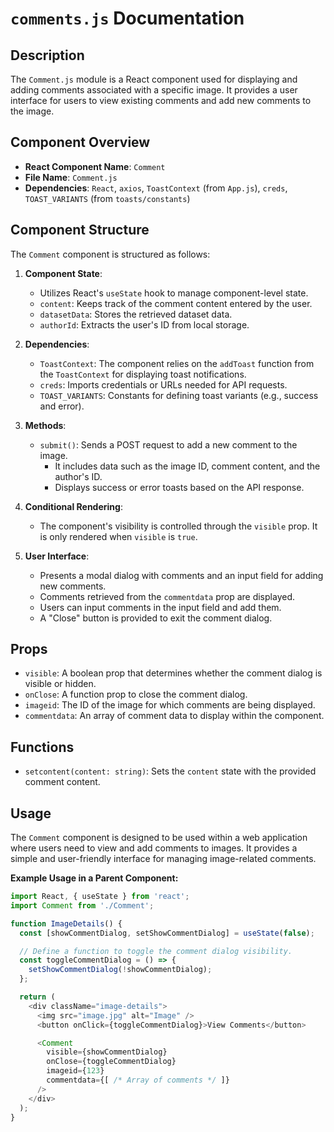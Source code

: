 # `comments.js` Documentation

## Description

The `Comment.js` module is a React component used for displaying and adding comments associated with a specific image. It provides a user interface for users to view existing comments and add new comments to the image.

## Component Overview

- **React Component Name**: `Comment`
- **File Name**: `Comment.js`
- **Dependencies**: `React`, `axios`, `ToastContext` (from `App.js`), `creds`, `TOAST_VARIANTS` (from `toasts/constants`)

## Component Structure

The `Comment` component is structured as follows:

1. **Component State**:
   - Utilizes React's `useState` hook to manage component-level state.
   - `content`: Keeps track of the comment content entered by the user.
   - `datasetData`: Stores the retrieved dataset data.
   - `authorId`: Extracts the user's ID from local storage.

2. **Dependencies**:
   - `ToastContext`: The component relies on the `addToast` function from the `ToastContext` for displaying toast notifications.
   - `creds`: Imports credentials or URLs needed for API requests.
   - `TOAST_VARIANTS`: Constants for defining toast variants (e.g., success and error).

3. **Methods**:
   - `submit()`: Sends a POST request to add a new comment to the image.
     - It includes data such as the image ID, comment content, and the author's ID.
     - Displays success or error toasts based on the API response.

4. **Conditional Rendering**:
   - The component's visibility is controlled through the `visible` prop. It is only rendered when `visible` is `true`.

5. **User Interface**:
   - Presents a modal dialog with comments and an input field for adding new comments.
   - Comments retrieved from the `commentdata` prop are displayed.
   - Users can input comments in the input field and add them.
   - A "Close" button is provided to exit the comment dialog.

## Props

- `visible`: A boolean prop that determines whether the comment dialog is visible or hidden.
- `onClose`: A function prop to close the comment dialog.
- `imageid`: The ID of the image for which comments are being displayed.
- `commentdata`: An array of comment data to display within the component.

## Functions

- `setcontent(content: string)`: Sets the `content` state with the provided comment content.

## Usage

The `Comment` component is designed to be used within a web application where users need to view and add comments to images. It provides a simple and user-friendly interface for managing image-related comments.

**Example Usage in a Parent Component:**

```javascript
import React, { useState } from 'react';
import Comment from './Comment';

function ImageDetails() {
  const [showCommentDialog, setShowCommentDialog] = useState(false);

  // Define a function to toggle the comment dialog visibility.
  const toggleCommentDialog = () => {
    setShowCommentDialog(!showCommentDialog);
  };

  return (
    <div className="image-details">
      <img src="image.jpg" alt="Image" />
      <button onClick={toggleCommentDialog}>View Comments</button>

      <Comment
        visible={showCommentDialog}
        onClose={toggleCommentDialog}
        imageid={123}
        commentdata={[ /* Array of comments */ ]}
      />
    </div>
  );
}
